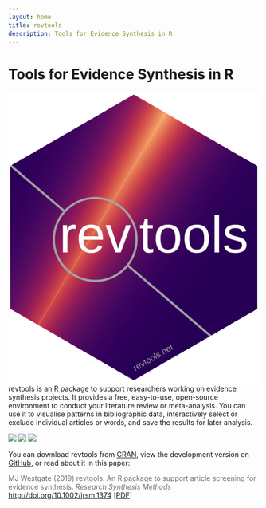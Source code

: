 ```yaml
---
layout: home
title: revtools
description: Tools for Evidence Synthesis in R
---
```

<script type='text/javascript' src='https://d1bxh8uas1mnw7.cloudfront.net/assets/embed.js'></script>

# Tools for Evidence Synthesis in R

<img class="hex" src="/assets/img/revtools_hex.png">  revtools is an R package to support researchers working on evidence synthesis projects. It provides a free, easy-to-use, open-source environment to conduct your literature review or meta-analysis. You can use it to visualise patterns in bibliographic data, interactively select or exclude individual articles or words, and save the results for later analysis.

<img src="http://www.r-pkg.org/badges/version-last-release/revtools">
<img src="http://cranlogs.r-pkg.org/badges/revtools">
<img src="http://cranlogs.r-pkg.org/badges/grand-total/revtools">

<br>

You can download revtools from <a href="https://cran.r-project.org/package=revtools" target="_blank" rel="noopener">CRAN</a>, view the development version on <a href="https://github.com/mjwestgate/revtools" target="_blank" rel="noopener">GitHub</a>, or read about it in this paper:

<font color="#6e6e6e">MJ Westgate (2019) revtools: An R package to support article screening for evidence synthesis. <i>Research Synthesis Methods</i>  <a href="http://doi.org/10.1002/jrsm.1374" target="_blank" rel="noopener">http://doi.org/10.1002/jrsm.1374</a> [<a href="/assets/docs/Westgate_revtools_bioRxiv_v2.pdf" target="_blank" rel="noopener">PDF</a>]</font><div data-badge-popover="right" data-badge-type="2" data-doi="10.1002/jrsm.1374" data-hide-no-mentions="true" class="altmetric-embed"></div>

<br>
<br>